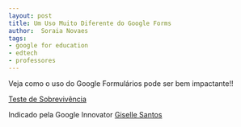 ```yaml
---
layout: post
title: Um Uso Muito Diferente do Google Forms
author:  Soraia Novaes
tags: 
- google for education
- edtech
- professores
---
```

Veja como o uso do Google Formulários pode ser bem impactante!!


[Teste de Sobrevivência](https://docs.google.com/forms/d/e/1FAIpQLSdic84csTUncQRknrAhVPs4aQvxWNEqo2xFHBriW7Dl3cN0Sw/viewform)

Indicado pela Google Innovator 
[Giselle Santos](http://innovatorbrasil.com.br/author/giselle/)
